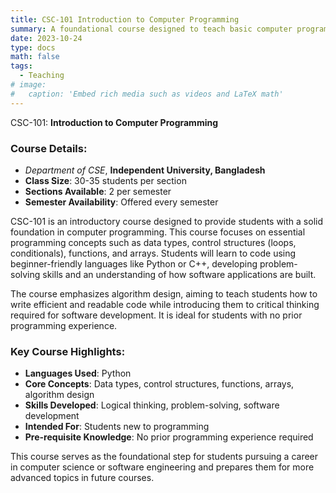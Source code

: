 ```yaml
---
title: CSC-101 Introduction to Computer Programming
summary: A foundational course designed to teach basic computer programming principles.
date: 2023-10-24
type: docs
math: false
tags:
  - Teaching
# image:
#   caption: 'Embed rich media such as videos and LaTeX math'
---
```


CSC-101: **Introduction to Computer Programming**  

### Course Details:
- *Department of CSE*, __**Independent University, Bangladesh**__
- **Class Size**: 30-35 students per section
- **Sections Available**: 2 per semester
- **Semester Availability**: Offered every semester

CSC-101 is an introductory course designed to provide students with a solid foundation in computer programming. This course focuses on essential programming concepts such as data types, control structures (loops, conditionals), functions, and arrays. Students will learn to code using beginner-friendly languages like Python or C++, developing problem-solving skills and an understanding of how software applications are built.

The course emphasizes algorithm design, aiming to teach students how to write efficient and readable code while introducing them to critical thinking required for software development. It is ideal for students with no prior programming experience.

### Key Course Highlights:
- **Languages Used**: Python
- **Core Concepts**: Data types, control structures, functions, arrays, algorithm design
- **Skills Developed**: Logical thinking, problem-solving, software development
- **Intended For**: Students new to programming
- **Pre-requisite Knowledge**: No prior programming experience required

This course serves as the foundational step for students pursuing a career in computer science or software engineering and prepares them for more advanced topics in future courses.
